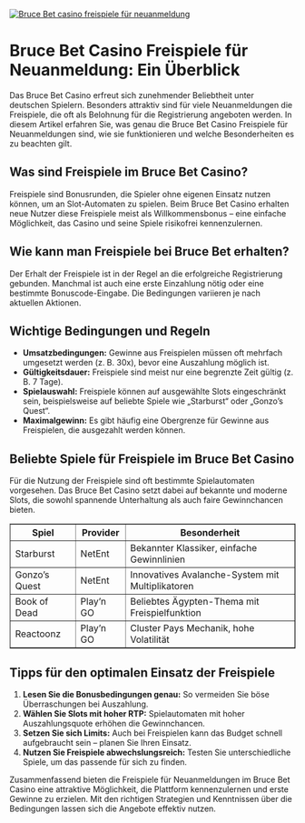 [![Bruce Bet casino freispiele für neuanmeldung](https://123-caf.pages.dev/gitsignup.png)](https://vrmoo.ru/Bt82HjjY)

<h1>Bruce Bet Casino Freispiele für Neuanmeldung: Ein Überblick</h1>  <p>Das Bruce Bet Casino erfreut sich zunehmender Beliebtheit unter deutschen Spielern. Besonders attraktiv sind für viele Neuanmeldungen die Freispiele, die oft als Belohnung für die Registrierung angeboten werden. In diesem Artikel erfahren Sie, was genau die Bruce Bet Casino Freispiele für Neuanmeldungen sind, wie sie funktionieren und welche Besonderheiten es zu beachten gilt.</p>  <h2>Was sind Freispiele im Bruce Bet Casino?</h2>  <p>Freispiele sind Bonusrunden, die Spieler ohne eigenen Einsatz nutzen können, um an Slot-Automaten zu spielen. Beim Bruce Bet Casino erhalten neue Nutzer diese Freispiele meist als Willkommensbonus – eine einfache Möglichkeit, das Casino und seine Spiele risikofrei kennenzulernen.</p>  <h2>Wie kann man Freispiele bei Bruce Bet erhalten?</h2>  <p>Der Erhalt der Freispiele ist in der Regel an die erfolgreiche Registrierung gebunden. Manchmal ist auch eine erste Einzahlung nötig oder eine bestimmte Bonuscode-Eingabe. Die Bedingungen variieren je nach aktuellen Aktionen.</p>  <h2>Wichtige Bedingungen und Regeln</h2>  <ul>   <li><strong>Umsatzbedingungen:</strong> Gewinne aus Freispielen müssen oft mehrfach umgesetzt werden (z. B. 30x), bevor eine Auszahlung möglich ist.</li>   <li><strong>Gültigkeitsdauer:</strong> Freispiele sind meist nur eine begrenzte Zeit gültig (z. B. 7 Tage).</li>   <li><strong>Spielauswahl:</strong> Freispiele können auf ausgewählte Slots eingeschränkt sein, beispielsweise auf beliebte Spiele wie „Starburst“ oder „Gonzo’s Quest“.</li>   <li><strong>Maximalgewinn:</strong> Es gibt häufig eine Obergrenze für Gewinne aus Freispielen, die ausgezahlt werden können.</li> </ul>  <h2>Beliebte Spiele für Freispiele im Bruce Bet Casino</h2>  <p>Für die Nutzung der Freispiele sind oft bestimmte Spielautomaten vorgesehen. Das Bruce Bet Casino setzt dabei auf bekannte und moderne Slots, die sowohl spannende Unterhaltung als auch faire Gewinnchancen bieten.</p>  <table border="1" cellpadding="5" cellspacing="0">   <thead>     <tr>       <th>Spiel</th>       <th>Provider</th>       <th>Besonderheit</th>     </tr>   </thead>   <tbody>     <tr>       <td>Starburst</td>       <td>NetEnt</td>       <td>Bekannter Klassiker, einfache Gewinnlinien</td>     </tr>     <tr>       <td>Gonzo’s Quest</td>       <td>NetEnt</td>       <td>Innovatives Avalanche-System mit Multiplikatoren</td>     </tr>     <tr>       <td>Book of Dead</td>       <td>Play’n GO</td>       <td>Beliebtes Ägypten-Thema mit Freispielfunktion</td>     </tr>     <tr>       <td>Reactoonz</td>       <td>Play’n GO</td>       <td>Cluster Pays Mechanik, hohe Volatilität</td>     </tr>   </tbody> </table>  <h2>Tipps für den optimalen Einsatz der Freispiele</h2>  <ol>   <li><strong>Lesen Sie die Bonusbedingungen genau:</strong> So vermeiden Sie böse Überraschungen bei Auszahlung.</li>   <li><strong>Wählen Sie Slots mit hoher RTP:</strong> Spielautomaten mit hoher Auszahlungsquote erhöhen die Gewinnchancen.</li>   <li><strong>Setzen Sie sich Limits:</strong> Auch bei Freispielen kann das Budget schnell aufgebraucht sein – planen Sie Ihren Einsatz.</li>   <li><strong>Nutzen Sie Freispiele abwechslungsreich:</strong> Testen Sie unterschiedliche Spiele, um das passende für sich zu finden.</li> </ol>  <p>Zusammenfassend bieten die Freispiele für Neuanmeldungen im Bruce Bet Casino eine attraktive Möglichkeit, die Plattform kennenzulernen und erste Gewinne zu erzielen. Mit den richtigen Strategien und Kenntnissen über die Bedingungen lassen sich die Angebote effektiv nutzen.</p>